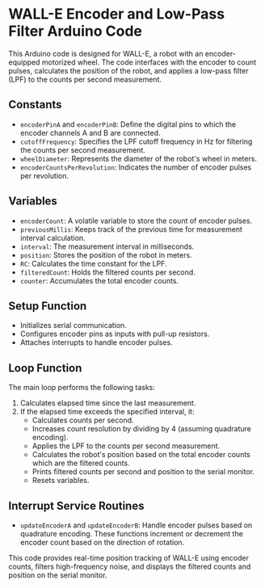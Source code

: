 # WALL-E Encoder and Low-Pass Filter Arduino Code

This Arduino code is designed for WALL-E, a robot with an encoder-equipped motorized wheel. The code interfaces with the encoder to count pulses, calculates the position of the robot, and applies a low-pass filter (LPF) to the counts per second measurement.

## Constants

- `encoderPinA` and `encoderPinB`: Define the digital pins to which the encoder channels A and B are connected.
- `cutoffFrequency`: Specifies the LPF cutoff frequency in Hz for filtering the counts per second measurement.
- `wheelDiameter`: Represents the diameter of the robot's wheel in meters.
- `encoderCountsPerRevolution`: Indicates the number of encoder pulses per revolution.

## Variables

- `encoderCount`: A volatile variable to store the count of encoder pulses.
- `previousMillis`: Keeps track of the previous time for measurement interval calculation.
- `interval`: The measurement interval in milliseconds.
- `position`: Stores the position of the robot in meters.
- `RC`: Calculates the time constant for the LPF.
- `filteredCount`: Holds the filtered counts per second.
- `counter`: Accumulates the total encoder counts.

## Setup Function

- Initializes serial communication.
- Configures encoder pins as inputs with pull-up resistors.
- Attaches interrupts to handle encoder pulses.

## Loop Function

The main loop performs the following tasks:

1. Calculates elapsed time since the last measurement.
2. If the elapsed time exceeds the specified interval, it:
   - Calculates counts per second.
   - Increases count resolution by dividing by 4 (assuming quadrature encoding).
   - Applies the LPF to the counts per second measurement.
   - Calculates the robot's position based on the total encoder counts which are the filtered counts.
   - Prints filtered counts per second and position to the serial monitor.
   - Resets variables.

## Interrupt Service Routines

- `updateEncoderA` and `updateEncoderB`: Handle encoder pulses based on quadrature encoding. These functions increment or decrement the encoder count based on the direction of rotation.

This code provides real-time position tracking of WALL-E using encoder counts, filters high-frequency noise, and displays the filtered counts and position on the serial monitor.

